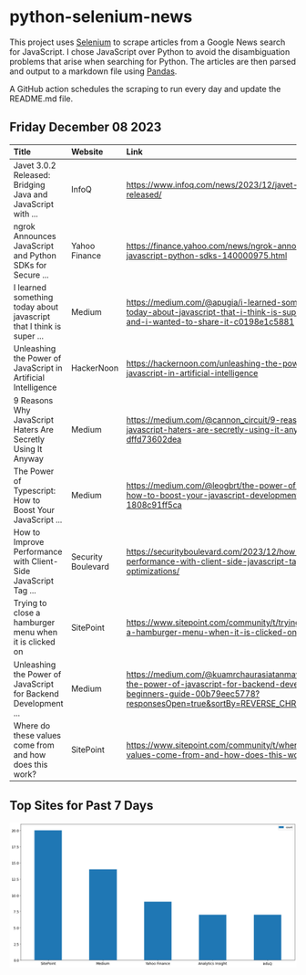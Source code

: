 # python-selenium-news

This project uses [Selenium](https://www.seleniumhq.org/) to scrape articles from a Google News search for JavaScript.
I chose JavaScript over Python to avoid the disambiguation problems that arise when searching for Python.
The articles are then parsed and output to a markdown file using [Pandas](https://pandas.pydata.org/).

A GitHub action schedules the scraping to run every day and update the README.md file.

## Friday December 08 2023


| Title                                                                | Website            | Link                                                                                                                                                                       |
|:---------------------------------------------------------------------|:-------------------|:---------------------------------------------------------------------------------------------------------------------------------------------------------------------------|
| Javet 3.0.2 Released: Bridging Java and JavaScript with ...          | InfoQ              | https://www.infoq.com/news/2023/12/javet-302-released/                                                                                                                     |
| ngrok Announces JavaScript and Python SDKs for Secure ...            | Yahoo Finance      | https://finance.yahoo.com/news/ngrok-announces-javascript-python-sdks-140000975.html                                                                                       |
| I learned something today about javascript that I think is super ... | Medium             | https://medium.com/@apugia/i-learned-something-today-about-javascript-that-i-think-is-super-cool-and-i-wanted-to-share-it-c0198e1c5881                                     |
| Unleashing the Power of JavaScript in Artificial Intelligence        | HackerNoon         | https://hackernoon.com/unleashing-the-power-of-javascript-in-artificial-intelligence                                                                                       |
| 9 Reasons Why JavaScript Haters Are Secretly Using It Anyway         | Medium             | https://medium.com/@cannon_circuit/9-reasons-why-javascript-haters-are-secretly-using-it-anyway-dffd73602dea                                                               |
| The Power of Typescript: How to Boost Your JavaScript ...            | Medium             | https://medium.com/@leogbrt/the-power-of-typescript-how-to-boost-your-javascript-development-1808c91ff5ca                                                                  |
| How to Improve Performance with Client-Side JavaScript Tag ...       | Security Boulevard | https://securityboulevard.com/2023/12/how-to-improve-performance-with-client-side-javascript-tag-optimizations/                                                            |
| Trying to close a hamburger menu when it is clicked on               | SitePoint          | https://www.sitepoint.com/community/t/trying-to-close-a-hamburger-menu-when-it-is-clicked-on/433392                                                                        |
| Unleashing the Power of JavaScript for Backend Development ...       | Medium             | https://medium.com/@kuamrchaurasiatanmay/unleashing-the-power-of-javascript-for-backend-development-a-beginners-guide-00b79eec5778?responsesOpen=true&sortBy=REVERSE_CHRON |
| Where do these values come from and how does this work?              | SitePoint          | https://www.sitepoint.com/community/t/where-do-these-values-come-from-and-how-does-this-work/433074                                                                        |
## Top Sites for Past 7 Days

![Graph of Top Sites](https://raw.githubusercontent.com/dan-mba/python-selenium-news/main/last-week.png)
